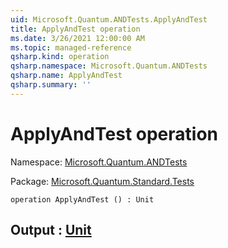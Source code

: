 ```yaml
---
uid: Microsoft.Quantum.ANDTests.ApplyAndTest
title: ApplyAndTest operation
ms.date: 3/26/2021 12:00:00 AM
ms.topic: managed-reference
qsharp.kind: operation
qsharp.namespace: Microsoft.Quantum.ANDTests
qsharp.name: ApplyAndTest
qsharp.summary: ''
---
```


# ApplyAndTest operation

Namespace: [Microsoft.Quantum.ANDTests](xref:Microsoft.Quantum.ANDTests)

Package: [Microsoft.Quantum.Standard.Tests](https://nuget.org/packages/Microsoft.Quantum.Standard.Tests)




```qsharp
operation ApplyAndTest () : Unit
```


## Output : [Unit](xref:microsoft.quantum.lang-ref.unit)

